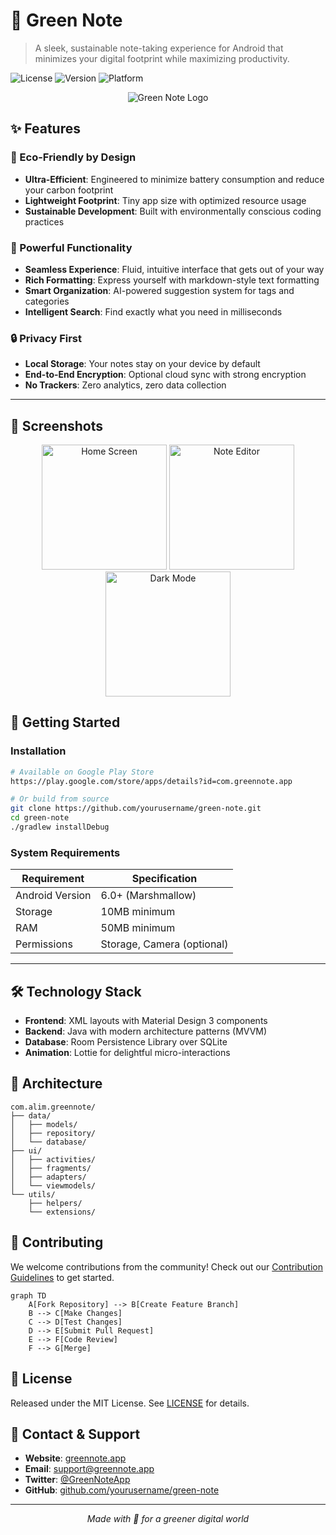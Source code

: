 # 📝 Green Note

> A sleek, sustainable note-taking experience for Android that minimizes your digital footprint while maximizing productivity.

![License](https://img.shields.io/badge/license-MIT-green)
![Version](https://img.shields.io/badge/version-1.0.0-blue)
![Platform](https://img.shields.io/badge/platform-Android-brightgreen)

<p align="center">
  <img src="/api/placeholder/400/200" alt="Green Note Logo">
</p>

## ✨ Features

### 🌿 Eco-Friendly by Design
- **Ultra-Efficient**: Engineered to minimize battery consumption and reduce your carbon footprint
- **Lightweight Footprint**: Tiny app size with optimized resource usage
- **Sustainable Development**: Built with environmentally conscious coding practices

### 💫 Powerful Functionality
- **Seamless Experience**: Fluid, intuitive interface that gets out of your way
- **Rich Formatting**: Express yourself with markdown-style text formatting
- **Smart Organization**: AI-powered suggestion system for tags and categories
- **Intelligent Search**: Find exactly what you need in milliseconds

### 🔒 Privacy First
- **Local Storage**: Your notes stay on your device by default
- **End-to-End Encryption**: Optional cloud sync with strong encryption
- **No Trackers**: Zero analytics, zero data collection

---

## 📱 Screenshots

<p align="center">
  <img src="/api/placeholder/200/400" alt="Home Screen" width="200">
  <img src="/api/placeholder/200/400" alt="Note Editor" width="200">
  <img src="/api/placeholder/200/400" alt="Dark Mode" width="200">
</p>

## 🚀 Getting Started

### Installation

```bash
# Available on Google Play Store
https://play.google.com/store/apps/details?id=com.greennote.app

# Or build from source
git clone https://github.com/yourusername/green-note.git
cd green-note
./gradlew installDebug
```

### System Requirements

| Requirement | Specification |
|-------------|---------------|
| Android Version | 6.0+ (Marshmallow) |
| Storage | 10MB minimum |
| RAM | 50MB minimum |
| Permissions | Storage, Camera (optional) |

---

## 🛠️ Technology Stack

- **Frontend**: XML layouts with Material Design 3 components
- **Backend**: Java with modern architecture patterns (MVVM)
- **Database**: Room Persistence Library over SQLite
- **Animation**: Lottie for delightful micro-interactions

## 🧩 Architecture

```
com.alim.greennote/
├── data/
│   ├── models/
│   ├── repository/
│   └── database/
├── ui/
│   ├── activities/
│   ├── fragments/
│   ├── adapters/
│   └── viewmodels/
└── utils/
    ├── helpers/
    └── extensions/
```

## 🤝 Contributing

We welcome contributions from the community! Check out our [Contribution Guidelines](CONTRIBUTING.md) to get started.

```mermaid
graph TD
    A[Fork Repository] --> B[Create Feature Branch]
    B --> C[Make Changes]
    C --> D[Test Changes]
    D --> E[Submit Pull Request]
    E --> F[Code Review]
    F --> G[Merge]
```

## 📜 License

Released under the MIT License. See [LICENSE](LICENSE) for details.

## 📮 Contact & Support

- **Website**: [greennote.app](https://greennote.app)
- **Email**: support@greennote.app
- **Twitter**: [@GreenNoteApp](https://twitter.com/GreenNoteApp)
- **GitHub**: [github.com/yourusername/green-note](https://github.com/yourusername/green-note)

---

<p align="center">
  <i>Made with 💚 for a greener digital world</i>
</p>